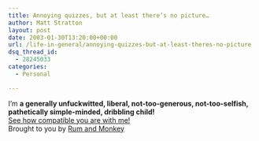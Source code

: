 ```yaml
---
title: Annoying quizzes, but at least there’s no picture…
author: Matt Stratton
layout: post
date: 2003-01-30T13:20:00+00:00
url: /life-in-general/annoying-quizzes-but-at-least-theres-no-picture
dsq_thread_id:
  - 28245033
categories:
  - Personal

---
```

I&#8217;m **a generally unfuckwitted, liberal, not-too-generous, not-too-selfish, pathetically simple-minded, dribbling child!**  
[See how compatible you are with me!][1]  
Brought to you by [Rum and Monkey][2]

 [1]: http://rumandmonkey.com/widgets/tests/compatibility/?checkid=2318
 [2]: http://rumandmonkey.com/